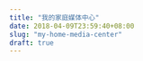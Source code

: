 ```yaml
---
title: "我的家庭媒体中心"
date: 2018-04-09T23:59:40+08:00
slug: "my-home-media-center"
draft: true
---
```


